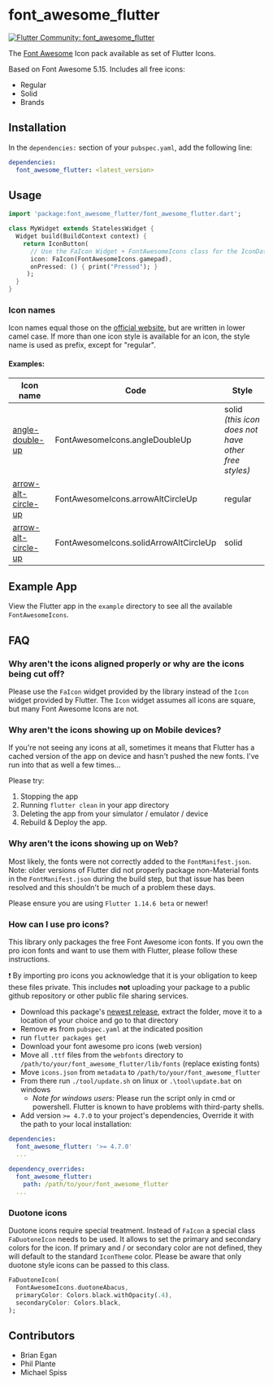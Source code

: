 # font_awesome_flutter 

[![Flutter Community: font_awesome_flutter](https://fluttercommunity.dev/_github/header/font_awesome_flutter)](https://github.com/fluttercommunity/community)

The [Font Awesome](http://fontawesome.io/icons/) Icon pack available as set of Flutter Icons.

Based on Font Awesome 5.15. Includes all free icons:

  * Regular
  * Solid
  * Brands

## Installation

In the `dependencies:` section of your `pubspec.yaml`, add the following line:

```yaml
dependencies:
  font_awesome_flutter: <latest_version>
```

## Usage

```dart
import 'package:font_awesome_flutter/font_awesome_flutter.dart';

class MyWidget extends StatelessWidget {
  Widget build(BuildContext context) {
    return IconButton(
      // Use the FaIcon Widget + FontAwesomeIcons class for the IconData
      icon: FaIcon(FontAwesomeIcons.gamepad), 
      onPressed: () { print("Pressed"); }
     );
  }
}
```

### Icon names

Icon names equal those on the [official website](http://fontawesome.io/icons/), but are written in lower camel case. If more than one icon style is available for an icon, the style name is used as prefix, except for "regular".

#### Examples:
Icon name | Code | Style
--- | --- | ---
[angle-double-up](https://fontawesome.com/icons/angle-double-up?style=solid) | FontAwesomeIcons.angleDoubleUp | solid _(this icon does not have other free styles)_
[arrow-alt-circle-up](https://fontawesome.com/icons/arrow-alt-circle-up?style=regular) | FontAwesomeIcons.arrowAltCircleUp | regular
[arrow-alt-circle-up](https://fontawesome.com/icons/arrow-alt-circle-up?style=solid) |  FontAwesomeIcons.solidArrowAltCircleUp | solid


## Example App

View the Flutter app in the `example` directory to see all the available `FontAwesomeIcons`.

## FAQ

### Why aren't the icons aligned properly or why are the icons being cut off?

Please use the `FaIcon` widget provided by the library instead of the `Icon` 
widget provided by Flutter. The `Icon` widget assumes all icons are square, but
many Font Awesome Icons are not.

### Why aren't the icons showing up on Mobile devices?

If you're not seeing any icons at all, sometimes it means that Flutter has a cached version of the app on device and hasn't pushed the new fonts. I've run into that as well a few times...

Please try:

  1. Stopping the app
  2. Running `flutter clean` in your app directory
  3. Deleting the app from your simulator / emulator / device
  4. Rebuild & Deploy the app.

### Why aren't the icons showing up on Web?

Most likely, the fonts were not correctly added to the `FontManifest.json`.
Note: older versions of Flutter did not properly package non-Material fonts 
in the `FontManifest.json` during the build step, but that issue has been 
resolved and this shouldn't be much of a problem these days.

Please ensure you are using `Flutter 1.14.6 beta` or newer! 

### How can I use pro icons?

This library only packages the free Font Awesome icon fonts. If you own the pro
icon fonts and want to use them with Flutter, please follow these instructions.

:exclamation: By importing pro icons you acknowledge that it is your obligation
to keep these files private. This includes **not** uploading your package to
a public github repository or other public file sharing services.

  * Download this package's [newest release](https://github.com/fluttercommunity/font_awesome_flutter/archive/master.zip), extract the folder, move it to a location of your choice and go to that directory
  * Remove `#`s from `pubspec.yaml` at the indicated position
  * run `flutter packages get`
  * Download your font awesome pro icons (web version)
  * Move all `.ttf` files from the `webfonts` directory to `/path/to/your/font_awesome_flutter/lib/fonts` (replace existing fonts)
  * Move `icons.json` from `metadata` to `/path/to/your/font_awesome_flutter`
  * From there run `./tool/update.sh` on linux or `.\tool\update.bat` on windows
    * _Note for windows users:_ Please run the script only in cmd or powershell. Flutter is known to have problems with third-party shells.
  * Add version `>= 4.7.0` to your project's dependencies, Override it with the path to your local installation:

```yaml
dependencies:
  font_awesome_flutter: '>= 4.7.0'
  ...
  
dependency_overrides:
  font_awesome_flutter:
    path: /path/to/your/font_awesome_flutter
  ...
```

### Duotone icons

Duotone icons require special treatment. Instead of `FaIcon` a special class
`FaDuotoneIcon` needs to be used. It allows to set the primary and secondary colors
for the icon. If primary and / or secondary color are not defined, they will default
 to the standard `IconTheme` color. Please be aware that only duotone style icons
 can be passed to this class.
 

```dart
FaDuotoneIcon(
  FontAwesomeIcons.duotoneAbacus,
  primaryColor: Colors.black.withOpacity(.4),
  secondaryColor: Colors.black,
);
```

## Contributors

  - Brian Egan
  - Phil Plante
  - Michael Spiss
